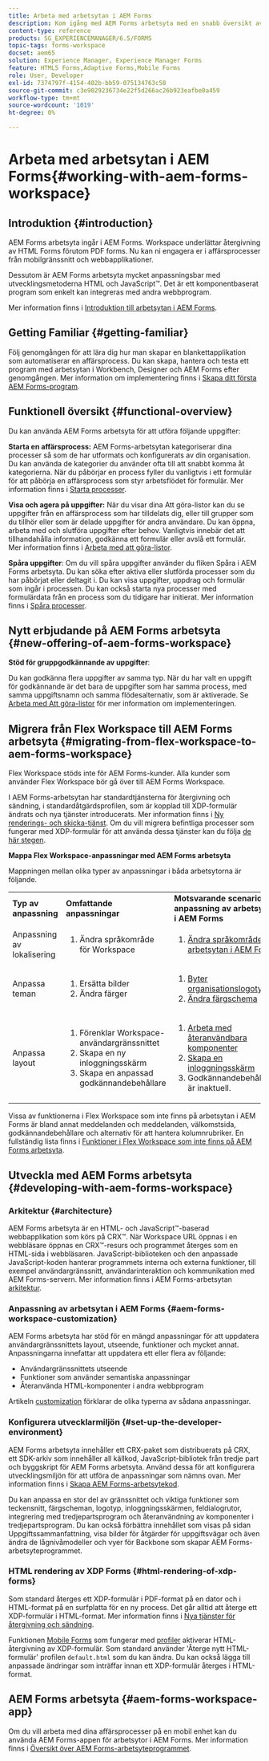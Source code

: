 ```yaml
---
title: Arbeta med arbetsytan i AEM Forms
description: Kom igång med AEM Forms arbetsyta med en snabb översikt av processarbetsflödena.
content-type: reference
products: SG_EXPERIENCEMANAGER/6.5/FORMS
topic-tags: forms-workspace
docset: aem65
solution: Experience Manager, Experience Manager Forms
feature: HTML5 Forms,Adaptive Forms,Mobile Forms
role: User, Developer
exl-id: 7374797f-4154-402b-bb59-075134763c58
source-git-commit: c3e9029236734e22f5d266ac26b923eafbe0a459
workflow-type: tm+mt
source-wordcount: '1019'
ht-degree: 0%

---
```


# Arbeta med arbetsytan i AEM Forms{#working-with-aem-forms-workspace}

## Introduktion {#introduction}

AEM Forms arbetsyta ingår i AEM Forms. Workspace underlättar återgivning av HTML Forms förutom PDF forms. Nu kan ni engagera er i affärsprocesser från mobilgränssnitt och webbapplikationer.

Dessutom är AEM Forms arbetsyta mycket anpassningsbar med utvecklingsmetoderna HTML och JavaScript™. Det är ett komponentbaserat program som enkelt kan integreras med andra webbprogram.

Mer information finns i [Introduktion till arbetsytan i AEM Forms](/help/forms/using/introduction-html-workspace.md).

## Getting Familiar {#getting-familiar}

Följ genomgången för att lära dig hur man skapar en blankettapplikation som automatiserar en affärsprocess. Du kan skapa, hantera och testa ett program med arbetsytan i Workbench, Designer och AEM Forms efter genomgången. Mer information om implementering finns i [Skapa ditt första AEM Forms-program](https://help.adobe.com/en_US/livecycle/11.0/CreateFirstApp/index.html).

## Funktionell översikt {#functional-overview}

Du kan använda AEM Forms arbetsyta för att utföra följande uppgifter:

**Starta en affärsprocess:** AEM Forms-arbetsytan kategoriserar dina processer så som de har utformats och konfigurerats av din organisation. Du kan använda de kategorier du använder ofta till att snabbt komma åt kategorierna. När du påbörjar en process fyller du vanligtvis i ett formulär för att påbörja en affärsprocess som styr arbetsflödet för formulär. Mer information finns i [Starta processer](/help/forms/using/starting-processes.md).

**Visa och agera på uppgifter:** När du visar dina Att göra-listor kan du se uppgifter från en affärsprocess som har tilldelats dig, eller till grupper som du tillhör eller som är delade uppgifter för andra användare. Du kan öppna, arbeta med och slutföra uppgifter efter behov. Vanligtvis innebär det att tillhandahålla information, godkänna ett formulär eller avslå ett formulär. Mer information finns i [Arbeta med att göra-listor](/help/forms/using/todo-lists.md).

**Spåra uppgifter**: Om du vill spåra uppgifter använder du fliken Spåra i AEM Forms arbetsyta. Du kan söka efter aktiva eller slutförda processer som du har påbörjat eller deltagit i. Du kan visa uppgifter, uppdrag och formulär som ingår i processen. Du kan också starta nya processer med formulärdata från en process som du tidigare har initierat. Mer information finns i [Spåra processer](/help/forms/using/tracking-processes.md).

## Nytt erbjudande på AEM Forms arbetsyta {#new-offering-of-aem-forms-workspace}

**Stöd för gruppgodkännande av uppgifter**:

Du kan godkänna flera uppgifter av samma typ. När du har valt en uppgift för godkännande är det bara de uppgifter som har samma process, med samma uppgiftsnamn och samma flödesalternativ, som är aktiverade. Se [Arbeta med Att göra-listor](/help/forms/using/todo-lists.md) för mer information om implementeringen.

## Migrera från Flex Workspace till AEM Forms arbetsyta {#migrating-from-flex-workspace-to-aem-forms-workspace}

Flex Workspace stöds inte för AEM Forms-kunder. Alla kunder som använder Flex Workspace bör gå över till AEM Forms Workspace.

I AEM Forms-arbetsytan har standardtjänsterna för återgivning och sändning, i standardåtgärdsprofilen, som är kopplad till XDP-formulär ändrats och nya tjänster introducerats. Mer information finns i [Ny renderings- och skicka-tjänst](/help/forms/using/new-render-submit-service.md). Om du vill migrera befintliga processer som fungerar med XDP-formulär för att använda dessa tjänster kan du följa [de här stegen](new-render-submit-service.md).

**Mappa Flex Workspace-anpassningar med AEM Forms arbetsyta**

Mappningen mellan olika typer av anpassningar i båda arbetsytorna är följande.

<table>
 <tbody>
  <tr>
   <td><strong>Typ av anpassning </strong></td>
   <td><strong>Omfattande anpassningar </strong></td>
   <td><strong>Motsvarande scenario för anpassning av arbetsytan i AEM Forms</strong></td>
  </tr>
  <tr>
   <td>Anpassning av lokalisering</td>
   <td>
    <ol>
     <li>Ändra språkområde för Workspace</li>
    </ol> </td>
   <td>
    <ol>
     <li><a href="/help/forms/using/changing-locale-user-interface.md">Ändra språkområde för arbetsytan i AEM Forms</a></li>
    </ol> </td>
  </tr>
  <tr>
   <td>Anpassa teman</td>
   <td>
    <ol>
     <li>Ersätta bilder</li>
     <li>Ändra färger</li>
    </ol> </td>
   <td>
    <ol>
     <li><a href="/help/forms/using/changing-organization-logo-branding.md">Byter organisationslogotyp</a> </li>
     <li><a href="/help/forms/using/changing-color-scheme-interface.md">Ändra färgschema</a></li>
    </ol> </td>
  </tr>
  <tr>
   <td>Anpassa layout</td>
   <td>
    <ol>
     <li>Förenklar Workspace-användargränssnittet <br /> </li>
     <li>Skapa en ny inloggningsskärm</li>
     <li>Skapa en anpassad godkännandebehållare</li>
    </ol> </td>
   <td>
    <ol>
     <li><a href="/help/forms/using/description-reusable-components.md">Arbeta med återanvändbara komponenter</a></li>
     <li><a href="/help/forms/using/creating-new-login-screen.md">Skapa en inloggningsskärm</a></li>
     <li>Godkännandebehållaren är inaktuell.</li>
    </ol> </td>
  </tr>
 </tbody>
</table>

Vissa av funktionerna i Flex Workspace som inte finns på arbetsytan i AEM Forms är bland annat meddelanden och meddelanden, välkomstsida, godkännandebehållare och alternativ för att hantera kolumnrubriker. En fullständig lista finns i [Funktioner i Flex Workspace som inte finns på AEM Forms arbetsyta](/help/forms/using/features-flex-workspace-available-html.md).

## Utveckla med AEM Forms arbetsyta {#developing-with-aem-forms-workspace}

### Arkitektur {#architecture}

AEM Forms arbetsyta är en HTML- och JavaScript™-baserad webbapplikation som körs på CRX™. När Workspace URL öppnas i en webbläsare öppnas en CRX™-resurs och programmet återges som en HTML-sida i webbläsaren. JavaScript-biblioteken och den anpassade JavaScript-koden hanterar programmets interna och externa funktioner, till exempel användargränssnitt, användarinteraktion och kommunikation med AEM Forms-servern. Mer information finns i AEM Forms-arbetsytan [arkitektur](/help/forms/using/html-workspace-architecture.md).

### Anpassning av arbetsytan i AEM Forms {#aem-forms-workspace-customization}

AEM Forms arbetsyta har stöd för en mängd anpassningar för att uppdatera användargränssnittets layout, utseende, funktioner och mycket annat. Anpassningarna innefattar att uppdatera ett eller flera av följande:

* Användargränssnittets utseende
* Funktioner som använder semantiska anpassningar
* Återanvända HTML-komponenter i andra webbprogram

Artikeln [customization](introduction-customizing-html-workspace.md#types-of-customizations) förklarar de olika typerna av sådana anpassningar.

### Konfigurera utvecklarmiljön {#set-up-the-developer-environment}

AEM Forms arbetsyta innehåller ett CRX-paket som distribuerats på CRX, ett SDK-arkiv som innehåller all källkod, JavaScript-bibliotek från tredje part och byggskript för AEM Forms arbetsyta. Använd dessa för att konfigurera utvecklingsmiljön för att utföra de anpassningar som nämns ovan. Mer information finns i [Skapa AEM Forms-arbetsytekod](introduction-customizing-html-workspace.md#building-html-workspace-code).

Du kan anpassa en stor del av gränssnittet och viktiga funktioner som teckensnitt, färgscheman, logotyp, inloggningsskärmen, feldialogrutor, integrering med tredjepartsprogram och återanvändning av komponenter i tredjepartsprogram. Du kan också förbättra innehållet som visas på sidan Uppgiftssammanfattning, visa bilder för åtgärder för uppgiftsvägar och även ändra de lågnivåmodeller och vyer för Backbone som skapar AEM Forms-arbetsyteprogrammet.

### HTML rendering av XDP Forms {#html-rendering-of-xdp-forms}

Som standard återges ett XDP-formulär i PDF-format på en dator och i HTML-format på en surfplatta för en ny process. Det går alltid att återge ett XDP-formulär i HTML-format. Mer information finns i [Nya tjänster för återgivning och sändning](/help/forms/using/new-render-submit-service.md).

Funktionen [Mobile Forms](https://helpx.adobe.com/livecycle/help/mobile-forms/introduction.html) som fungerar med [profiler](https://helpx.adobe.com/livecycle/help/mobile-forms/creating-profile.html) aktiverar HTML-återgivning av XDP-formulär. Som standard använder &#39;Återge nytt HTML-formulär&#39; profilen `default.html` som du kan ändra. Du kan också lägga till anpassade ändringar som inträffar innan ett XDP-formulär återges i HTML-format.

## AEM Forms arbetsyta {#aem-forms-workspace-app}

Om du vill arbeta med dina affärsprocesser på en mobil enhet kan du använda AEM Forms-appen för arbetsytor i AEM Forms. Mer information finns i [Översikt över AEM Forms-arbetsyteprogrammet](https://helpx.adobe.com/livecycle/help/mobile-workspace/mobile-workspace-overview.html).
